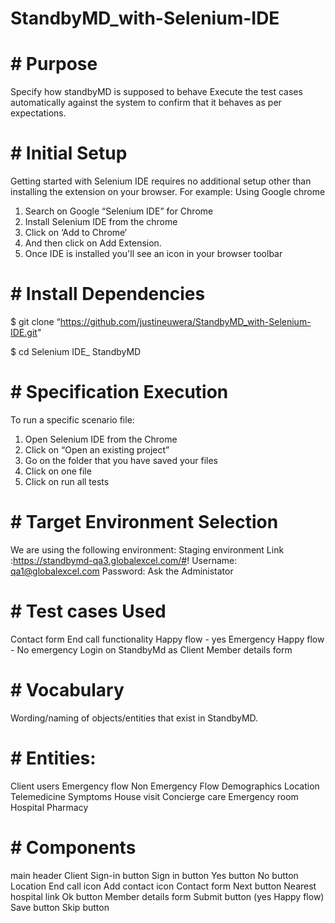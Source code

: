 # StandbyMD_with-Selenium-IDE
# # Purpose
Specify how standbyMD is supposed to behave
Execute the test cases automatically  against the system to confirm that it behaves as per expectations.
# # Initial Setup

Getting started with Selenium IDE requires no additional setup other than installing the extension on your browser. 
For example: Using Google chrome

1. Search on Google “Selenium IDE” for Chrome
2. Install Selenium IDE from the chrome
3. Click on ‘Add to Chrome‘ 
4. And then click on Add Extension.
5. Once IDE is installed you'll see an icon in your browser toolbar 

# # Install Dependencies

$ git clone “https://github.com/justineuwera/StandbyMD_with-Selenium-IDE.git" 

$ cd Selenium IDE_ StandbyMD 

# # Specification Execution

To run a specific scenario file:
1. Open Selenium IDE from the Chrome
2. Click on “Open an existing project” 
3. Go on the folder that you have saved your files
4. Click on one file 
5. Click on run all tests

# # Target Environment Selection

We are using the following environment:
Staging environment
Link :https://standbymd-qa3.globalexcel.com/#!
Username: qa1@globalexcel.com
Password: Ask the Administator

# # Test cases Used
Contact form
End call functionality
Happy flow - yes Emergency
Happy flow - No emergency 
Login on StandbyMd as Client
Member details form

# # Vocabulary

Wording/naming of objects/entities that exist in StandbyMD.

# # Entities:

Client users
Emergency flow
Non Emergency Flow
Demographics
Location
Telemedicine
Symptoms
House visit
Concierge care
Emergency room
Hospital
Pharmacy
 
# # Components

main header
Client Sign-in button
Sign in button
Yes button
No button
Location
End call icon
Add contact icon
Contact form
Next button
Nearest hospital link
Ok button
Member details form
Submit button (yes Happy flow)
Save button
Skip button
